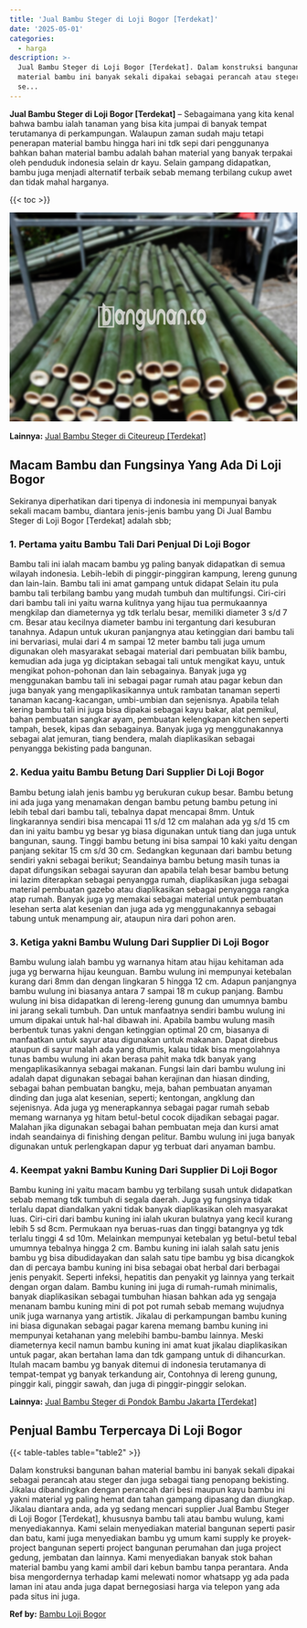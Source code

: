 ```yaml
---
title: 'Jual Bambu Steger di Loji Bogor [Terdekat]'
date: '2025-05-01'
categories:
  - harga
description: >-
  Jual Bambu Steger di Loji Bogor [Terdekat]. Dalam konstruksi bangunan bahan
  material bambu ini banyak sekali dipakai sebagai perancah atau steger dan juga
  se...
---
```


**Jual Bambu Steger di Loji Bogor \[Terdekat\]** – Sebagaimana yang kita kenal bahwa bambu ialah tanaman yang bisa kita jumpai di banyak tempat terutamanya di perkampungan. Walaupun zaman sudah maju tetapi penerapan material bambu hingga hari ini tdk sepi dari penggunanya bahkan bahan material bambu adalah bahan material yang banyak terpakai oleh penduduk indonesia selain dr kayu. Selain gampang didapatkan, bambu juga menjadi alternatif terbaik sebab memang terbilang cukup awet dan tidak mahal harganya.

{{< toc >}}

![Jual Bambu Steger di Loji Bogor [Terdekat]](/images/jual-bambu-tali-40.png)

**Lainnya:** [Jual Bambu Steger di Citeureup \[Terdekat\]](https://bambu.bangunan.co/jual-bambu-steger-di-citeureup-terdekat/)

## Macam Bambu dan Fungsinya Yang Ada Di Loji Bogor

Sekiranya diperhatikan dari tipenya di indonesia ini mempunyai banyak sekali macam bambu, diantara jenis-jenis bambu yang Di Jual Bambu Steger di Loji Bogor \[Terdekat\] adalah sbb;

### 1\. Pertama yaitu Bambu Tali Dari Penjual Di Loji Bogor

Bambu tali ini ialah macam bambu yg paling banyak didapatkan di semua wilayah indonesia. Lebih-lebih di pinggir-pinggiran kampung, lereng gunung dan lain-lain. Bambu tali ini amat gampang untuk didapat Selain itu pula bambu tali terbilang bambu yang mudah tumbuh dan multifungsi. Ciri-ciri dari bambu tali ini yaitu warna kulitnya yang hijau tua permukaannya mengkilap dan diameternya yg tdk terlalu besar, memiliki diameter 3 s/d 7 cm. Besar atau kecilnya diameter bambu ini tergantung dari kesuburan tanahnya. Adapun untuk ukuran panjangnya atau ketinggian dari bambu tali ini bervariasi, mulai dari 4 m sampai 12 meter bambu tali juga umum digunakan oleh masyarakat sebagai material dari pembuatan bilik bambu, kemudian ada juga yg diciptakan sebagai tali untuk mengikat kayu, untuk mengikat pohon-pohonan dan lain sebagainya. Banyak juga yg menggunakan bambu tali ini sebagai pagar rumah atau pagar kebun dan juga banyak yang mengaplikasikannya untuk rambatan tanaman seperti tanaman kacang-kacangan, umbi-umbian dan sejenisnya. Apabila telah kering bambu tali ini juga bisa dipakai sebagai kayu bakar, alat pemikul, bahan pembuatan sangkar ayam, pembuatan kelengkapan kitchen seperti tampah, besek, kipas dan sebagainya. Banyak juga yg menggunakannya sebagai alat jemuran, tiang bendera, malah diaplikasikan sebagai penyangga bekisting pada bangunan.

### 2\. Kedua yaitu Bambu Betung Dari Supplier Di Loji Bogor

Bambu betung ialah jenis bambu yg berukuran cukup besar. Bambu betung ini ada juga yang menamakan dengan bambu petung bambu petung ini lebih tebal dari bambu tali, tebalnya dapat mencapai 8mm. Untuk lingkarannya sendiri bisa mencapai 11 s/d 12 cm malahan ada yg s/d 15 cm dan ini yaitu bambu yg besar yg biasa digunakan untuk tiang dan juga untuk bangunan, saung. Tinggi bambu betung ini bisa sampai 10 kaki yaitu dengan panjang sekitar 15 cm s/d 30 cm. Sedangkan kegunaan dari bambu betung sendiri yakni sebagai berikut; Seandainya bambu betung masih tunas ia dapat difungsikan sebagai sayuran dan apabila telah besar bambu betung ini lazim diterapkan sebagai penyangga rumah, diaplikasikan juga sebagai material pembuatan gazebo atau diaplikasikan sebagai penyangga rangka atap rumah. Banyak juga yg memakai sebagai material untuk pembuatan lesehan serta alat kesenian dan juga ada yg menggunakannya sebagai tabung untuk menampung air, ataupun nira dari pohon aren.

### 3\. Ketiga yakni Bambu Wulung Dari Supplier Di Loji Bogor

Bambu wulung ialah bambu yg warnanya hitam atau hijau kehitaman ada juga yg berwarna hijau keunguan. Bambu wulung ini mempunyai ketebalan kurang dari 8mm dan dengan lingkaran 5 hingga 12 cm. Adapun panjangnya bambu wulung ini biasanya antara 7 sampai 18 m cukup panjang. Bambu wulung ini bisa didapatkan di lereng-lereng gunung dan umumnya bambu ini jarang sekali tumbuh. Dan untuk manfaatnya sendiri bambu wulung ini umum dipakai untuk hal-hal dibawah ini. Apabila bambu wulung masih berbentuk tunas yakni dengan ketinggian optimal 20 cm, biasanya di manfaatkan untuk sayur atau digunakan untuk makanan. Dapat direbus ataupun di sayur malah ada yang ditumis, kalau tidak bisa mengolahnya tunas bambu wulung ini akan berasa pahit maka tdk banyak yang mengaplikasikannya sebagai makanan. Fungsi lain dari bambu wulung ini adalah dapat digunakan sebagai bahan kerajinan dan hiasan dinding, sebagai bahan pembuatan bangku, meja, bahan pembuatan anyaman dinding dan juga alat kesenian, seperti; kentongan, angklung dan sejenisnya. Ada juga yg menerapkannya sebagai pagar rumah sebab memang warnanya yg hitam betul-betul cocok dijadikan sebagai pagar. Malahan jika digunakan sebagai bahan pembuatan meja dan kursi amat indah seandainya di finishing dengan pelitur. Bambu wulung ini juga banyak digunakan untuk perlengkapan dapur yg terbuat dari anyaman bambu.

### 4\. Keempat yakni Bambu Kuning Dari Supplier Di Loji Bogor

Bambu kuning ini yaitu macam bambu yg terbilang susah untuk didapatkan sebab memang tdk tumbuh di segala daerah. Juga yg fungsinya tidak terlalu dapat diandalkan yakni tidak banyak diaplikasikan oleh masyarakat luas. Ciri-ciri dari bambu kuning ini ialah ukuran bulatnya yang kecil kurang lebih 5 sd 8cm. Permukaan nya beruas-ruas dan tinggi batangnya yg tdk terlalu tinggi 4 sd 10m. Melainkan mempunyai ketebalan yg betul-betul tebal umumnya tebalnya hingga 2 cm. Bambu kuning ini ialah salah satu jenis bambu yg bisa dibudidayakan dan salah satu tipe bambu yg bisa dicangkok dan di percaya bambu kuning ini bisa sebagai obat herbal dari berbagai jenis penyakit. Seperti infeksi, hepatitis dan penyakit yg lainnya yang terkait dengan organ dalam. Bambu kuning ini juga di rumah-rumah minimalis, banyak diaplikasikan sebagai tumbuhan hiasan bahkan ada yg sengaja menanam bambu kuning mini di pot pot rumah sebab memang wujudnya unik juga warnanya yang artistik. Jikalau di perkampungan bambu kuning ini biasa digunakan sebagai pagar karena memang bambu kuning ini mempunyai ketahanan yang melebihi bambu-bambu lainnya. Meski diameternya kecil namun bambu kuning ini amat kuat jikalau diaplikasikan untuk pagar, akan bertahan lama dan tdk gampang untuk di dihancurkan. Itulah macam bambu yg banyak ditemui di indonesia terutamanya di tempat-tempat yg banyak terkandung air, Contohnya di lereng gunung, pinggir kali, pinggir sawah, dan juga di pinggir-pinggir selokan.

**Lainnya:** [Jual Bambu Steger di Pondok Bambu Jakarta \[Terdekat\]](https://bambu.bangunan.co/jual-bambu-steger-di-pondok-bambu-jakarta-terdekat/)

## Penjual Bambu Terpercaya Di Loji Bogor

{{< table-tables table="table2" >}}

Dalam konstruksi bangunan bahan material bambu ini banyak sekali dipakai sebagai perancah atau steger dan juga sebagai tiang penopang bekisting. Jikalau dibandingkan dengan perancah dari besi maupun kayu bambu ini yakni material yg paling hemat dan tahan gampang dipasang dan diungkap. Jikalau diantara anda, ada yg sedang mencari supplier Jual Bambu Steger di Loji Bogor \[Terdekat\], khususnya bambu tali atau bambu wulung, kami menyediakannya. Kami selain menyediakan material bangunan seperti pasir dan batu, kami juga menyediakan bambu yg umum kami supply ke proyek-project bangunan seperti project bangunan perumahan dan juga project gedung, jembatan dan lainnya. Kami menyediakan banyak stok bahan material bambu yang kami ambil dari kebun bambu tanpa perantara. Anda bisa mengordernya terhadap kami melewati nomor whatsapp yg ada pada laman ini atau anda juga dapat bernegosiasi harga via telepon yang ada pada situs ini juga.

**Ref by:** [Bambu Loji Bogor](https://id.wikipedia.org/wiki/Bambu)
